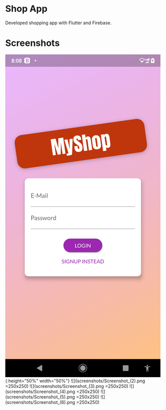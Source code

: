 # Shop App
Developed shopping app with Flutter and Firebase.

# Screenshots
![](screenshots/Screenshot_(1).png){:height="50%" width="50%"}
![](screenshots/Screenshot_(2).png =250x250)
![](screenshots/Screenshot_(3).png =250x250)
![](screenshots/Screenshot_(4).png =250x250)
![](screenshots/Screenshot_(5).png =250x250)
![](screenshots/Screenshot_(6).png =250x250)
